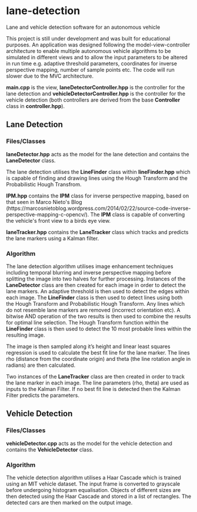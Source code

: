 # lane-detection
Lane and vehicle detection software for an autonomous vehicle

<p>This project is still under development and was built for educational purposes. An application was designed following the model-view-controller architecture to enable multiple autonomous vehicle algorithms to be simulated in different views and to allow the input parameters to be altered in run time e.g. adaptive threshold parameters, coordinates for inverse perspective mapping, number of sample points etc. The code will run slower due to the MVC architecture.</p>

<p><b>main.cpp</b> is the view, <b>laneDetectorController.hpp</b> is the controller for the lane detection and <b>vehicleDetectorController.hpp</b> is the controller for the vehicle detection (both controllers are derived from the base <b>Controller</b> class in <b>controller.hpp</b>).</p>

<h2>Lane Detection</h2>

<h3>Files/Classes</h3>
<p><b>laneDetector.hpp</b>  acts as the model for the lane detection and contains the <b>LaneDetector</b> class.</p>

<p>The lane detection utilises the <b>LineFinder</b> class within <b>lineFinder.hpp</b> which is capable of finding and drawing lines using the Hough Transform and the Probabilistic Hough Transfrom.</p>

<p><b>IPM.hpp</b> contains the <b>IPM</b> class for inverse perspective mapping, based on that seen in Marco Nieto's Blog (https://marcosnietoblog.wordpress.com/2014/02/22/source-code-inverse-perspective-mapping-c-opencv/). The <b>IPM</b> class is capable of converting the vehicle's front view to a birds eye view.</p>

<p><b>laneTracker.hpp</b> contains the <b>LaneTracker</b> class which tracks and predicts the lane markers using a Kalman filter.</p>

<h3>Algorithm</h3>
<p>The lane detection algorithm utilises image enhancement techniques including temporal blurring and inverse perspective mapping before splitting the image into two halves for further processing. Instances of the <b>LaneDetector</b> class are then created for each image in order to detect the lane markers. An adaptive threshold is then used to detect the edges within each image. The <b>LineFinder</b> class is then used to detect lines using both the Hough Transform and Probabilistic Hough Transform. Any lines which do not resemble lane markers are removed (incorrect orientation etc). A bitwise AND operation of the two results is then used to combine the results for optimal line selection. The Hough Transform function within the <b>LineFinder</b> class is then used to detect the 10 most probable lines within the resulting image.</p>

<p>The image is then sampled along it’s height and linear least squares regression is used to calculate the best fit line for the lane marker. The lines rho (distance from the coordinate origin) and theta (the line rotation angle in radians) are then calculated.</p>

<p>Two instances of the <b>LaneTracker</b> class are then created in order to track the lane marker in each image. The line parameters (rho, theta) are used as inputs to the Kalman Filter. If no best fit line is detected then the Kalman Filter predicts the parameters.</p>

<h2>Vehicle Detection</h2> 
<h3>Files/Classes</h3>
<p><b>vehicleDetector.cpp</b> acts as the model for the vehicle detection and contains the <b>VehicleDetector</b> class.</p>

<h3>Algorithm</h3>
The vehicle detection algorithm utilises a Haar Cascade which is trained using an MIT vehicle dataset. The input frame is converted to grayscale before undergoing histogram equalisation. Objects of different sizes are then detected using the Haar Cascade and stored in a list of rectangles. The detected cars are then marked on the output image.  

